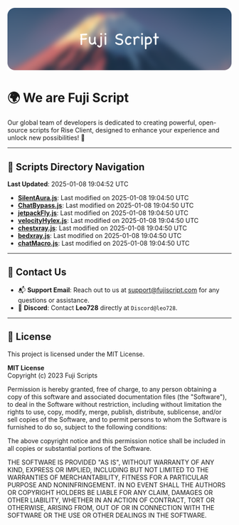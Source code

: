 ![Banner](.github/b.webp)

# 🌍 **We are Fuji Script**

Our global team of developers is dedicated to creating powerful, open-source scripts for Rise Client, designed to enhance your experience and unlock new possibilities! 🌟

---
<!-- SCRIPTS_NAVIGATION_START -->
## 📂 **Scripts Directory Navigation**

**Last Updated**: 2025-01-08 19:04:52 UTC

- **[SilentAura.js](scripts/SilentAura.js)**: Last modified on 2025-01-08 19:04:50 UTC
- **[ChatBypass.js](scripts/ChatBypass.js)**: Last modified on 2025-01-08 19:04:50 UTC
- **[jetpackFly.js](scripts/jetpackFly.js)**: Last modified on 2025-01-08 19:04:50 UTC
- **[velocityHylex.js](scripts/velocityHylex.js)**: Last modified on 2025-01-08 19:04:50 UTC
- **[chestxray.js](scripts/chestxray.js)**: Last modified on 2025-01-08 19:04:50 UTC
- **[bedxray.js](scripts/bedxray.js)**: Last modified on 2025-01-08 19:04:50 UTC
- **[chatMacro.js](scripts/chatMacro.js)**: Last modified on 2025-01-08 19:04:50 UTC

<!-- SCRIPTS_NAVIGATION_END -->

---

## 💬 **Contact Us**  
- 📬 **Support Email**: Reach out to us at [support@fujiscript.com](mailto:support@fujiscript.com) for any questions or assistance.  
- 💬 **Discord**: Contact **Leo728** directly at `Discord@leo728`.

---

## 📜 **License**

This project is licensed under the MIT License.  

**MIT License**  
Copyright (c) 2023 Fuji Scripts  

Permission is hereby granted, free of charge, to any person obtaining a copy of this software and associated documentation files (the "Software"), to deal in the Software without restriction, including without limitation the rights to use, copy, modify, merge, publish, distribute, sublicense, and/or sell copies of the Software, and to permit persons to whom the Software is furnished to do so, subject to the following conditions:  

The above copyright notice and this permission notice shall be included in all copies or substantial portions of the Software.  

THE SOFTWARE IS PROVIDED "AS IS", WITHOUT WARRANTY OF ANY KIND, EXPRESS OR IMPLIED, INCLUDING BUT NOT LIMITED TO THE WARRANTIES OF MERCHANTABILITY, FITNESS FOR A PARTICULAR PURPOSE AND NONINFRINGEMENT. IN NO EVENT SHALL THE AUTHORS OR COPYRIGHT HOLDERS BE LIABLE FOR ANY CLAIM, DAMAGES OR OTHER LIABILITY, WHETHER IN AN ACTION OF CONTRACT, TORT OR OTHERWISE, ARISING FROM, OUT OF OR IN CONNECTION WITH THE SOFTWARE OR THE USE OR OTHER DEALINGS IN THE SOFTWARE.  
